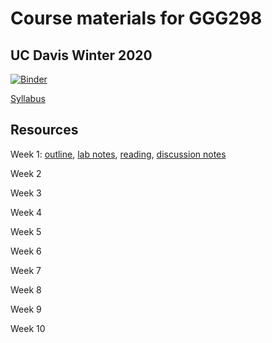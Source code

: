 # Course materials for GGG298
## UC Davis Winter 2020

[![Binder](https://mybinder.org/badge_logo.svg)](https://mybinder.org/v2/gh/ngs-docs/2020-GGG298/master?urlpath=rstudio)

[Syllabus](https://hackmd.io/3bDesjZaTVSiEzEueSGlDQ?view)

## Resources

Week 1: [outline](https://hackmd.io/@ctb/S1_mb0fe8), [lab notes](https://hackmd.io/kXHoB6g4R92OIOwoNR2vkg), [reading](https://springerplus.springeropen.com/articles/10.1186/s40064-016-2888-8), [discussion notes](https://hackmd.io/vm4LdvN8SDG619N8xFsatg)

Week 2

Week 3

Week 4

Week 5

Week 6

Week 7

Week 8

Week 9

Week 10
